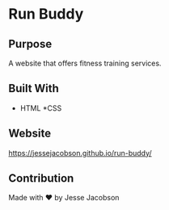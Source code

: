 # Run Buddy

## Purpose
A website that offers fitness training services. 

## Built With
* HTML
*CSS

## Website
https://jessejacobson.github.io/run-buddy/ 

## Contribution
Made with ❤️ by Jesse Jacobson
